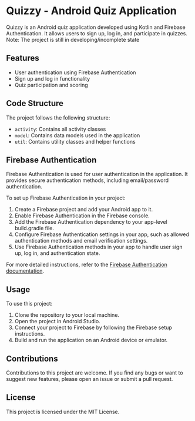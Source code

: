 # Quizzy - Android Quiz Application

Quizzy is an Android quiz application developed using Kotlin and Firebase Authentication. 
It allows users to sign up, log in, and participate in quizzes.
Note: The project is still in developing/incomplete state

## Features

- User authentication using Firebase Authentication
- Sign up and log in functionality
- Quiz participation and scoring

## Code Structure

The project follows the following structure:

- `activity`: Contains all activity classes
- `model`: Contains data models used in the application
- `util`: Contains utility classes and helper functions

## Firebase Authentication

Firebase Authentication is used for user authentication in the application. It provides secure authentication methods,
including email/password authentication.

To set up Firebase Authentication in your project:

1. Create a Firebase project and add your Android app to it.
2. Enable Firebase Authentication in the Firebase console.
3. Add the Firebase Authentication dependency to your app-level build.gradle file.
4. Configure Firebase Authentication settings in your app, such as allowed authentication methods and email verification settings.
5. Use Firebase Authentication methods in your app to handle user sign up, log in, and authentication state.

For more detailed instructions, refer to the [Firebase Authentication documentation](https://firebase.google.com/docs/auth).

## Usage

To use this project:

1. Clone the repository to your local machine.
2. Open the project in Android Studio.
3. Connect your project to Firebase by following the Firebase setup instructions.
4. Build and run the application on an Android device or emulator.

## Contributions

Contributions to this project are welcome. If you find any bugs or want to suggest new features, 
please open an issue or submit a pull request.

## License

This project is licensed under the MIT License.
